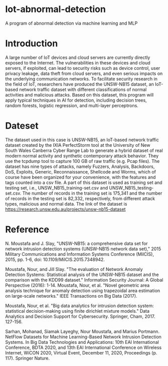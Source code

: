 # Iot-abnormal-detection
A program of abnormal detection via machine learning and MLP

# Introduction


A large number of IoT devices and cloud servers are currently directly exposed to the Internet. The vulnerabilities in these devices and cloud servers, if exploited, can lead to security risks such as device control, user privacy leakage, data theft from cloud servers, and even serious impacts on the underlying communication networks. 
To facilitate security research in the field of IoT, researchers have produced the UNSW-NB15 dataset, an IoT-based network traffic dataset with different classifications of normal activities and malicious attacks. Based on this dataset, this program will apply typical techniques in AI for detection, including decision trees, random forests, logistic regression, and multi-layer perceptrons. 


# Dateset


The dataset used in this case is UNSW-NB15, an IoT-based network traffic dataset created by the IXIA PerfectStorm tool at the University of New South Wales Canberra Cyber Range Lab to generate a hybrid dataset of real modern normal activity and synthetic contemporary attack behavior. They use the tcpdump tool to capture 100 GB of raw traffic (e.g. Pcap files).
The dataset has nine types of attacks, namely Fuzzers, Analysis, Backdoors, DoS, Exploits, Generic, Reconnaissance, Shellcode and Worms, which of course have been organized for your convenience, with the features and tags counted into a csv file.
A part of this dataset is used as training set and testing set, i.e., UNSW_NB15_training-set.csv and UNSW_NB15_testing-set.csv. The number of records in the training set is 175,341 and the number of records in the testing set is 82,332, respectively, from different attack types, malicious and normal data.
The link of the dataset is 
https://research.unsw.edu.au/projects/unsw-nb15-dataset

# Reference
N. Moustafa and J. Slay, "UNSW-NB15: a comprehensive data set for network intrusion detection systems (UNSW-NB15 network data set)," 2015 Military Communications and Information Systems Conference (MilCIS), 2015, pp. 1-6, doi: 10.1109/MilCIS.2015.7348942.


Moustafa, Nour, and Jill Slay. "The evaluation of Network Anomaly Detection Systems: Statistical analysis of the UNSW-NB15 dataset and the comparison with the KDD99 dataset." Information Security Journal: A Global Perspective (2016): 1-14.
Moustafa, Nour, et al. "Novel geometric area analysis technique for anomaly detection using trapezoidal area estimation on large-scale networks." IEEE Transactions on Big Data (2017).


Moustafa, Nour, et al. "Big data analytics for intrusion detection system: statistical decision-making using finite dirichlet mixture models." Data Analytics and Decision Support for Cybersecurity. Springer, Cham, 2017. 127-156.


Sarhan, Mohanad, Siamak Layeghy, Nour Moustafa, and Marius Portmann. NetFlow Datasets for Machine Learning-Based Network Intrusion Detection Systems. In Big Data Technologies and Applications: 10th EAI International Conference, BDTA 2020, and 13th EAI International Conference on Wireless Internet, WiCON 2020, Virtual Event, December 11, 2020, Proceedings (p. 117). Springer Nature.
